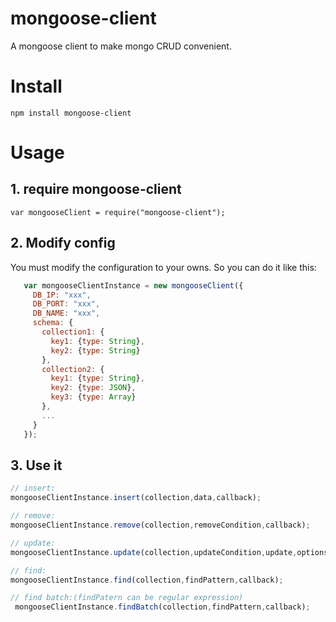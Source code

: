  # mongoose-client
 A mongoose client to make mongo CRUD convenient.
 
 # Install 
 `npm install mongoose-client`
 
 # Usage 
 ## 1. require mongoose-client
 ```
 var mongooseClient = require("mongoose-client");
 ```
 ## 2. Modify config
 You must modify the configuration to your owns.
 So you can do it like this:
 ```js
    var mongooseClientInstance = new mongooseClient({
      DB_IP: "xxx",
      DB_PORT: "xxx",
      DB_NAME: "xxx",
      schema: {
        collection1: {
          key1: {type: String},
          key2: {type: String}
        },
        collection2: {
          key1: {type: String},
          key2: {type: JSON},
          key3: {type: Array}
        },
        ... 
      }
    });
 ```
 
 ## 3. Use it
 ```js
 // insert:
 mongooseClientInstance.insert(collection,data,callback);
 
 // remove:
 mongooseClientInstance.remove(collection,removeCondition,callback);
 
 // update:
 mongooseClientInstance.update(collection,updateCondition,update,options,callback);
 
 // find:
 mongooseClientInstance.find(collection,findPattern,callback);
 
 // find batch:(findPatern can be regular expression)
  mongooseClientInstance.findBatch(collection,findPattern,callback);
 ```
